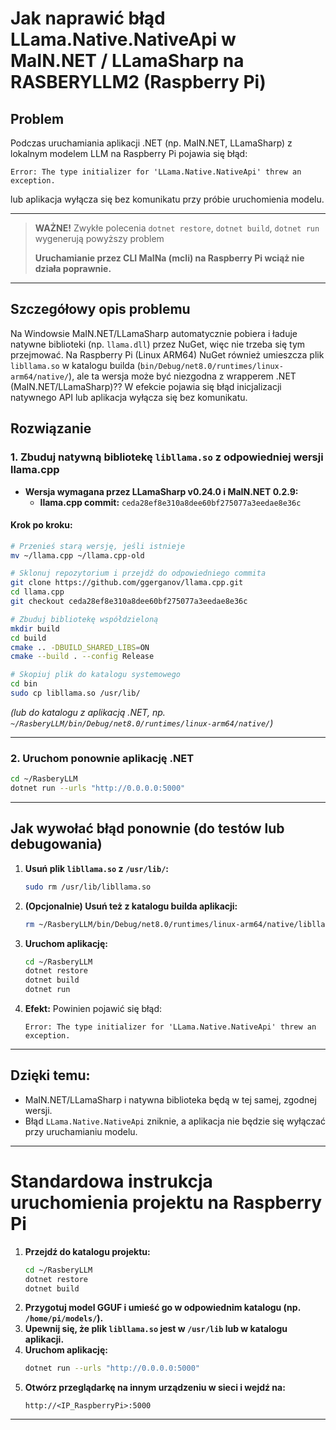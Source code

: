 # Jak naprawić błąd LLama.Native.NativeApi w MaIN.NET / LLamaSharp na RASBERYLLM2 (Raspberry Pi)

## Problem

Podczas uruchamiania aplikacji .NET (np. MaIN.NET, LLamaSharp) z lokalnym modelem LLM na Raspberry Pi pojawia się błąd:

```
Error: The type initializer for 'LLama.Native.NativeApi' threw an exception.
```
lub aplikacja wyłącza się bez komunikatu przy próbie uruchomienia modelu.

---

> **WAŻNE!**
> Zwykłe polecenia `dotnet restore`, `dotnet build`, `dotnet run` wygenerują powyższy problem
> 
> **Uruchamianie przez CLI MaINa (mcli) na Raspberry Pi wciąż nie działa poprawnie.**

---

## Szczegółowy opis problemu

Na Windowsie MaIN.NET/LLamaSharp automatycznie pobiera i ładuje natywne biblioteki (np. `llama.dll`) przez NuGet, więc nie trzeba się tym przejmować. Na Raspberry Pi (Linux ARM64) NuGet również umieszcza plik `libllama.so` w katalogu builda (`bin/Debug/net8.0/runtimes/linux-arm64/native/`), ale ta wersja może być niezgodna z wrapperem .NET (MaIN.NET/LLamaSharp)?? W efekcie pojawia się błąd inicjalizacji natywnego API lub aplikacja wyłącza się bez komunikatu.

## Rozwiązanie

### 1. Zbuduj natywną bibliotekę `libllama.so` z odpowiedniej wersji llama.cpp

- **Wersja wymagana przez LLamaSharp v0.24.0 i MaIN.NET 0.2.9:**
  - **llama.cpp commit:** `ceda28ef8e310a8dee60bf275077a3eedae8e36c`

#### Krok po kroku:

```bash
# Przenieś starą wersję, jeśli istnieje
mv ~/llama.cpp ~/llama.cpp-old

# Sklonuj repozytorium i przejdź do odpowiedniego commita
git clone https://github.com/ggerganov/llama.cpp.git
cd llama.cpp
git checkout ceda28ef8e310a8dee60bf275077a3eedae8e36c

# Zbuduj bibliotekę współdzieloną
mkdir build
cd build
cmake .. -DBUILD_SHARED_LIBS=ON
cmake --build . --config Release

# Skopiuj plik do katalogu systemowego
cd bin
sudo cp libllama.so /usr/lib/
```

*(lub do katalogu z aplikacją .NET, np. `~/RasberyLLM/bin/Debug/net8.0/runtimes/linux-arm64/native/`)*

---

### 2. Uruchom ponownie aplikację .NET

```bash
cd ~/RasberyLLM
dotnet run --urls "http://0.0.0.0:5000"
```

---

## Jak wywołać błąd ponownie (do testów lub debugowania)

1. **Usuń plik `libllama.so` z `/usr/lib/`:**
   ```bash
   sudo rm /usr/lib/libllama.so
   ```
2. **(Opcjonalnie) Usuń też z katalogu builda aplikacji:**
   ```bash
   rm ~/RasberyLLM/bin/Debug/net8.0/runtimes/linux-arm64/native/libllama.so
   ```
3. **Uruchom aplikację:**
   ```bash
   cd ~/RasberyLLM
   dotnet restore
   dotnet build
   dotnet run
   ```
4. **Efekt:**
   Powinien pojawić się błąd:
   ```
   Error: The type initializer for 'LLama.Native.NativeApi' threw an exception.
   ```

---

## Dzięki temu:
- MaIN.NET/LLamaSharp i natywna biblioteka będą w tej samej, zgodnej wersji.
- Błąd `LLama.Native.NativeApi` zniknie, a aplikacja nie będzie się wyłączać przy uruchamianiu modelu.

---

# Standardowa instrukcja uruchomienia projektu na Raspberry Pi

1. **Przejdź do katalogu projektu:**
   ```bash
   cd ~/RasberyLLM
   dotnet restore
   dotnet build
   ```
2. **Przygotuj model GGUF i umieść go w odpowiednim katalogu (np. `/home/pi/models/`).**
3. **Upewnij się, że plik `libllama.so` jest w `/usr/lib` lub w katalogu aplikacji.**
4. **Uruchom aplikację:**
   ```bash
   dotnet run --urls "http://0.0.0.0:5000"
   ```
5. **Otwórz przeglądarkę na innym urządzeniu w sieci i wejdź na:**
   ```
   http://<IP_RaspberryPi>:5000
   ```

---
